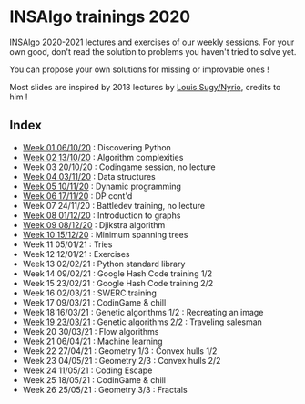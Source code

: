 # INSAlgo trainings 2020
INSAlgo 2020-2021 lectures and exercises of our weekly sessions. For your own good, don't read the solution to problems you haven't tried to solve yet.

You can propose your own solutions for missing or improvable ones !

Most slides are inspired by 2018 lectures by [Louis Sugy/Nyrio](https://github.com/Nyrio), credits to him ! 

## Index
 - [Week 01 06/10/20](W01_python) : Discovering Python
 - [Week 02 13/10/20](W02_complexity) : Algorithm complexities
 - Week 03 20/10/20 : Codingame session, no lecture
 - [Week 04 03/11/20](W04_data_structures) : Data structures
 - [Week 05 10/11/20](W05_06_dynamic_programming) : Dynamic programming
 - [Week 06 17/11/20](W05_06_dynamic_programming) : DP cont'd
 - Week 07 24/11/20 : Battledev training, no lecture
 - [Week 08 01/12/20](W08_09_graphs) : Introduction to graphs
 - [Week 09 08/12/20](W08_09_graphs) : Djikstra algorithm
 - [Week 10 15/12/20](W10_minimum_spanning_trees) : Minimum spanning trees
 - Week 11 05/01/21 : Tries
 - Week 12 12/01/21 : Exercises
 - Week 13 02/02/21 : Python standard library
 - Week 14 09/02/21 : Google Hash Code training 1/2
 - Week 15 23/02/21 : Google Hash Code training 2/2
 - Week 16 02/03/21 : SWERC training
 - Week 17 09/03/21 : CodinGame & chill
 - Week 18 16/03/21 : Genetic algorithms 1/2 : Recreating an image
 - [Week 19 23/03/21](W19_genetic_tsp) : Genetic algorithms 2/2 : Traveling salesman
 - Week 20 30/03/21 : Flow algorithms
 - Week 21 06/04/21 : Machine learning
 - Week 22 27/04/21 : Geometry 1/3 : Convex hulls 1/2
 - Week 23 04/05/21 : Geometry 2/3 : Convex hulls 2/2
 - Week 24 11/05/21 : Coding Escape
 - Week 25 18/05/21 : CodinGame & chill
 - Week 26 25/05/21 : Geometry 3/3 : Fractals

